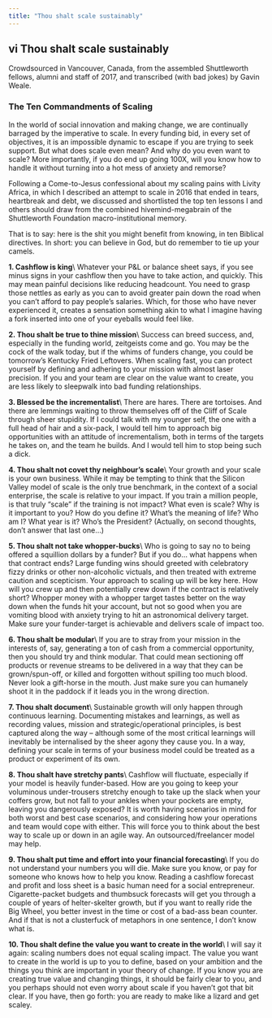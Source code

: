 ```yaml
---
title: "Thou shalt scale sustainably"
---
```


## **vi** Thou shalt scale sustainably

Crowdsourced in Vancouver, Canada, from the assembled Shuttleworth fellows, alumni and staff of 2017, and transcribed (with bad jokes) by Gavin Weale.

### The Ten Commandments of Scaling

In the world of social innovation and making change, we are continually barraged by the imperative to scale. In every funding bid, in every set of objectives, it is an impossible dynamic to escape if you are trying to seek support. But what does scale even mean? And why do you even want to scale? More importantly, if you do end up going 100X, will you know how to handle it without turning into a hot mess of anxiety and remorse?

Following a Come-to-Jesus confessional about my scaling pains with Livity Africa, in which I described an attempt to scale in 2016 that ended in tears, heartbreak and debt, we discussed and shortlisted the top ten lessons I and others should draw from the combined hivemind-megabrain of the Shuttleworth Foundation macro-institutional memory.

That is to say: here is the shit you might benefit from knowing, in ten Biblical directives. In short: you can believe in God, but do remember to tie up your camels.

**1. Cashflow is king**\\
Whatever your P&L or balance sheet says, if you see minus signs in your cashflow then you have to take action, and quickly. This may mean painful decisions like reducing headcount. You need to grasp those nettles as early as you can to avoid greater pain down the road when you can’t afford to pay people’s salaries. Which, for those who have never experienced it, creates a sensation something akin to what I imagine having a fork inserted into one of your eyeballs would feel like.

**2. Thou shalt be true to thine mission**\\
Success can breed success, and, especially in the funding world, zeitgeists come and go. You may be the cock of the walk today, but if the whims of funders change, you could be tomorrow’s Kentucky Fried Leftovers. When scaling fast, you can protect yourself by defining and adhering to your mission with almost laser precision. If you and your team are clear on the value want to create, you are less likely to sleepwalk into bad funding relationships.

**3. Blessed be the incrementalist**\\
There are hares. There are tortoises. And there are lemmings waiting to throw themselves off of the Cliff of Scale through sheer stupidity. If I could talk with my younger self, the one with a full head of hair and a six-pack, I would tell him to approach big opportunities with an attitude of incrementalism, both in terms of the targets he takes on, and the team he builds. And I would tell him to stop being such a dick.

**4. Thou shalt not covet thy neighbour’s scale**\\
Your growth and your scale is your own business. While it may be tempting to think that the Silicon Valley model of scale is the only true benchmark, in the context of a social enterprise, the scale is relative to your impact. If you train a million people, is that truly “scale” if the training is not impact? What even is scale? Why is it important to you? How do you define it? What’s the meaning of life? Who am I? What year is it? Who’s the President? (Actually, on second thoughts, don’t answer that last one…)

**5. Thou shalt not take whopper-bucks**\\
Who is going to say no to being offered a squillion dollars by a funder? But if you do… what happens when that contract ends? Large funding wins should greeted with celebratory fizzy drinks or other non-alcoholic victuals, and then treated with extreme caution and scepticism. Your approach to scaling up will be key here. How will you crew up and then potentially crew down if the contract is relatively short? Whopper money with a whopper target tastes better on the way down when the funds hit your account, but not so good when you are vomiting blood with anxiety trying to hit an astronomical delivery target. Make sure your funder-target is achievable and delivers scale of impact too.

**6. Thou shalt be modular**\\
If you are to stray from your mission in the interests of, say, generating a ton of cash from a commercial opportunity, then you should try and think modular. That could mean sectioning off products or revenue streams to be delivered in a way that they can be grown/spun-off, or killed and forgotten without spilling too much blood. Never look a gift-horse in the mouth. Just make sure you can humanely shoot it in the paddock if it leads you in the wrong direction.

**7. Thou shalt document**\\
Sustainable growth will only happen through continuous learning. Documenting mistakes and learnings, as well as recording values, mission and strategic/operational principles, is best captured along the way – although some of the most critical learnings will inevitably be internalised by the sheer agony they cause you. In a way, defining your scale in terms of your business model could be treated as a product or experiment of its own.

**8. Thou shalt have stretchy pants**\\
Cashflow will fluctuate, especially if your model is heavily funder-based. How are you going to keep your voluminous under-trousers stretchy enough to take up the slack when your coffers grow, but not fall to your ankles when your pockets are empty, leaving you dangerously exposed? It is worth having scenarios in mind for both worst and best case scenarios, and considering how your operations and team would cope with either. This will force you to think about the best way to scale up or down in an agile way. An outsourced/freelancer model may help.

**9. Thou shalt put time and effort into your financial forecasting**\\
If you do not understand your numbers you will die. Make sure you know, or pay for someone who knows how to help you know. Reading a cashflow fore&shy;cast and profit and loss sheet is a basic human need for a social entrepreneur. Cigarette-packet budgets and thumbsuck forecasts will get you through a couple of years of helter-skelter growth, but if you want to really ride the Big Wheel, you better invest in the time or cost of a bad-ass bean counter. And if that is not a clusterfuck of metaphors in one sentence, I don’t know what is.

**10. Thou shalt define the value you want to create in the world**\\
I will say it again: scaling numbers does not equal scaling impact. The value you want to create in the world is up to you to define, based on your ambition and the things you think are important in your theory of change. If you know you are creating true value and changing things, it should be fairly clear to you, and you perhaps should not even worry about scale if you haven’t got that bit clear. If you have, then go forth: you are ready to make like a lizard and get scaley.
